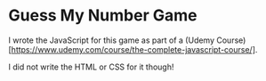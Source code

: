 # Guess My Number Game

I wrote the JavaScript for this game as part of a (Udemy Course)[https://www.udemy.com/course/the-complete-javascript-course/].

I did not write the HTML or CSS for it though!
